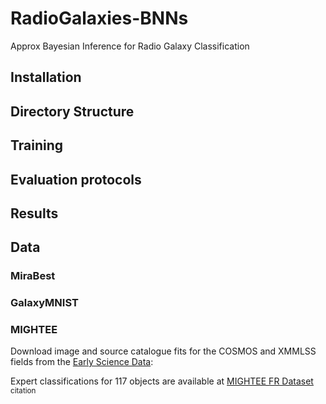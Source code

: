 # RadioGalaxies-BNNs
Approx Bayesian Inference for Radio Galaxy Classification

## Installation

## Directory Structure

## Training

## Evaluation protocols

## Results 

## Data 

### MiraBest
### GalaxyMNIST
### MIGHTEE
Download image and source catalogue fits for the COSMOS and XMMLSS fields from the [Early Science Data](https://archive-gw-1.kat.ac.za/public/repository/10.48479/emmd-kf31/index.html):

Expert classifications for 117 objects are available at [MIGHTEE FR Dataset](https://zenodo.org/records/8188867) <sup> citation </sup>

